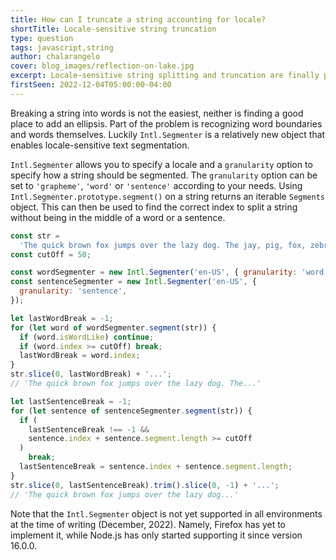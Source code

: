 ```yaml
---
title: How can I truncate a string accounting for locale?
shortTitle: Locale-sensitive string truncation
type: question
tags: javascript,string
author: chalarangelo
cover: blog_images/reflection-on-lake.jpg
excerpt: Locale-sensitive string splitting and truncation are finally possible in JavaScript.
firstSeen: 2022-12-04T05:00:00-04:00
---
```


Breaking a string into words is not the easiest, neither is finding a good place to add an ellipsis. Part of the problem is recognizing word boundaries and words themselves. Luckily `Intl.Segmenter` is a relatively new object that enables locale-sensitive text segmentation.

`Intl.Segmenter` allows you to specify a locale and a `granularity` option to specify how a string should be segmented. The `granularity` option can be set to `'grapheme'`, `'word'` or `'sentence'` according to your needs. Using `Intl.Segmenter.prototype.segment()` on a string returns an iterable `Segments` object. This can then be used to find the correct index to split a string without being in the middle of a word or a sentence.

```js
const str =
  'The quick brown fox jumps over the lazy dog. The jay, pig, fox, zebra and my wolves quack!';
const cutOff = 50;

const wordSegmenter = new Intl.Segmenter('en-US', { granularity: 'word' });
const sentenceSegmenter = new Intl.Segmenter('en-US', {
  granularity: 'sentence',
});

let lastWordBreak = -1;
for (let word of wordSegmenter.segment(str)) {
  if (word.isWordLike) continue;
  if (word.index >= cutOff) break;
  lastWordBreak = word.index;
}
str.slice(0, lastWordBreak) + '...';
// 'The quick brown fox jumps over the lazy dog. The...'

let lastSentenceBreak = -1;
for (let sentence of sentenceSegmenter.segment(str)) {
  if (
    lastSentenceBreak !== -1 &&
    sentence.index + sentence.segment.length >= cutOff
  )
    break;
  lastSentenceBreak = sentence.index + sentence.segment.length;
}
str.slice(0, lastSentenceBreak).trim().slice(0, -1) + '...';
// 'The quick brown fox jumps over the lazy dog...'
```

Note that the `Intl.Segmenter` object is not yet supported in all environments at the time of writing (December, 2022). Namely, Firefox has yet to implement it, while Node.js has only started supporting it since version 16.0.0.
